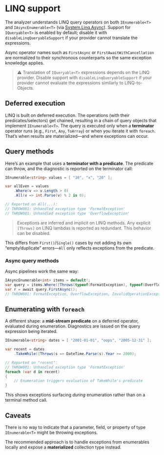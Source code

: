 # LINQ support

The analyzer understands LINQ query operators on both `IEnumerable<T>` and `IAsyncEnumerable<T>` (via [System.Linq.Async](https://www.nuget.org/packages/System.Linq.Async)). Support for `IQueryable<T>` is enabled by default; disable it with `disableLinqQueryableSupport` if your provider cannot translate the expressions.

Async operator names such as `FirstAsync` or `FirstAwaitWithCancellation` are normalized to their synchronous counterparts so the same exception knowledge applies.

> ⚠️ Translation of `IQueryable<T>` expressions depends on the LINQ provider. Disable support with `disableLinqQueryableSupport` if your provider cannot evaluate the expressions similarly to LINQ-to-Objects.

## Deferred execution

LINQ is built on deferred execution. The operations (with their predicates/selectors) get chained, resulting in a chain of query objects that implement `IEnumerable<T>`. The query is executed only when a **terminator** operator runs (e.g., `First`, `Any`, `ToArray`) or when you iterate it with `foreach`. That’s when results are materialized—and where exceptions can occur.

## Query methods

Here’s an example that uses a **terminator with a predicate**. The predicate can throw, and the diagnostic is reported on the terminator call:

```csharp
IEnumerable<string> values = [ "10", "x", "20" ];

var allEven = values
    .Where(v => v.Length > 0)
    .All(v => int.Parse(v) % 2 is 0);

// Reported on All(...):
// THROW001: Unhandled exception type 'FormatException'
// THROW001: Unhandled exception type 'OverflowException'
```

> Exceptions are inferred and implicit on LINQ methods. Any explicit `[Throws]` on LINQ lambdas is reported as redundant. This behavior can be disabled.

This differs from `First()`/`Single()` cases by not adding its own “empty/duplicate” errors—`All` only reflects exceptions from the predicate.

### Async query methods

Async pipelines work the same way:

```csharp
IAsyncEnumerable<int> items = default!;
var query = items.Where([Throws(typeof(FormatException), typeof(OverflowException))] (x) => x == int.Parse("10"));
var r = await query.FirstAsync();
// THROW001: FormatException, OverflowException, InvalidOperationException
```

## Enumerating with `foreach`

A different shape: a **mid-stream predicate** on a deferred operator, evaluated during enumeration. Diagnostics are issued on the query expression being iterated.

```csharp
IEnumerable<string> dates = [ "2001-01-01", "oops", "2005-12-31" ];

var recent = dates
    .TakeWhile([Throws(s => DateTime.Parse(s).Year >= 2000);

// Reported on "recent":
// THROW001: Unhandled exception type 'FormatException'
foreach (var d in recent)
{
    // Enumeration triggers evaluation of TakeWhile's predicate
}
```

This shows exceptions surfacing *during* enumeration rather than on a terminal method call.

## Caveats

There is no way to indicate that a parameter, field, or property of type `IEnumerable<T>` might be throwing exceptions.

The recommended approach is to handle exceptions from enumerables locally and expose a **materialized** collection type instead.
